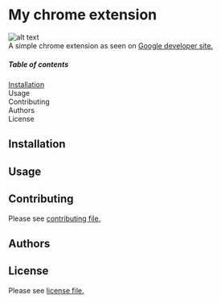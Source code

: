 # My chrome extension
![alt text](https://img.shields.io/twitter/url?style=social&url=https%3A%2F%2Ftwiiter.com%2Fdominiconorton)</br>
A simple chrome extension as seen on [Google developer site.](https://developer.chrome.com/extensions)

##### Table of contents

[Installation](https://github.com/dnorton94/my-chrome-extension/blob/master/README.md#installation)<br/>
Usage<br/> 
Contributing<br/> 
Authors<br/>
License<br/>

## Installation

## Usage

## Contributing

Please see [contributing file.](https://github.com/dnorton94/my-chrome-extension/blob/master/CONTRIBUTING.md)

## Authors

## License

Please see [license file.](https://github.com/dnorton94/my-chrome-extension/blob/master/LICENSE)
